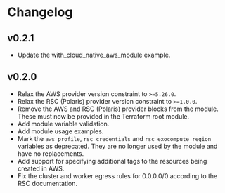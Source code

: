 # Changelog

## v0.2.1
* Update the with_cloud_native_aws_module example.

## v0.2.0
* Relax the AWS provider version constraint to `>=5.26.0`.
* Relax the RSC (Polaris) provider version constraint to `>=1.0.0`.
* Remove the AWS and RSC (Polaris) provider blocks from the module. These must now be provided in the Terraform root
  module.
* Add module variable validation.
* Add module usage examples.
* Mark the `aws_profile`, `rsc_credentials` and `rsc_exocompute_region` variables as deprecated. They are no longer
  used by the module and have no replacements.
* Add support for specifying additional tags to the resources being created in AWS.
* Fix the cluster and worker egress rules for 0.0.0.0/0 according to the RSC documentation.
